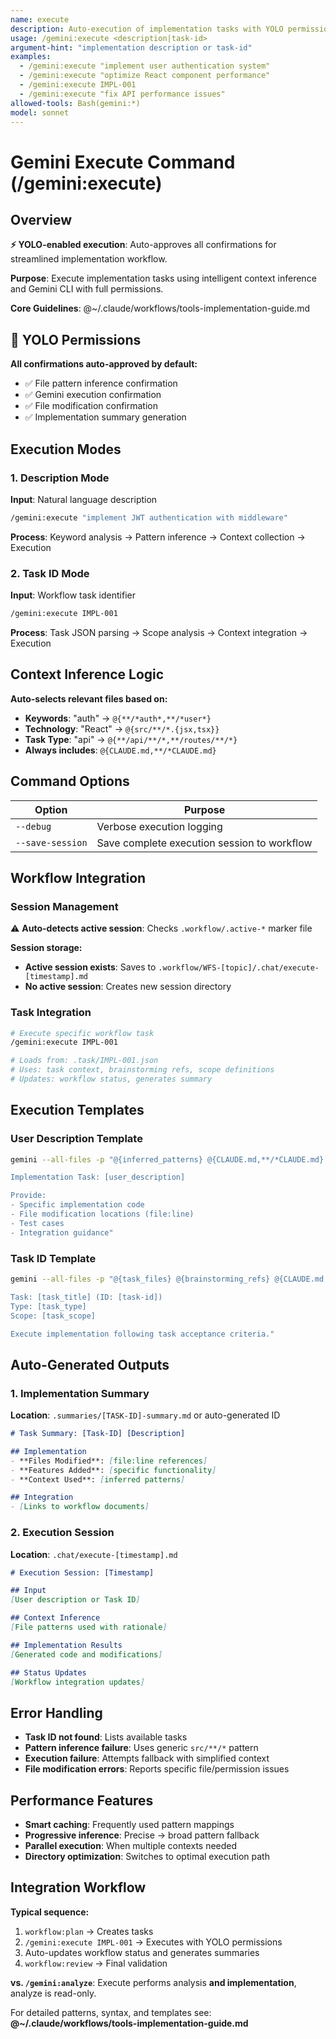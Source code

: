 ```yaml
---
name: execute
description: Auto-execution of implementation tasks with YOLO permissions and intelligent context inference
usage: /gemini:execute <description|task-id>
argument-hint: "implementation description or task-id"
examples:
  - /gemini:execute "implement user authentication system" 
  - /gemini:execute "optimize React component performance"
  - /gemini:execute IMPL-001 
  - /gemini:execute "fix API performance issues"
allowed-tools: Bash(gemini:*)
model: sonnet
---
```


# Gemini Execute Command (/gemini:execute)

## Overview

**⚡ YOLO-enabled execution**: Auto-approves all confirmations for streamlined implementation workflow.

**Purpose**: Execute implementation tasks using intelligent context inference and Gemini CLI with full permissions.

**Core Guidelines**: @~/.claude/workflows/tools-implementation-guide.md

## 🚨 YOLO Permissions

**All confirmations auto-approved by default:**
- ✅ File pattern inference confirmation
- ✅ Gemini execution confirmation  
- ✅ File modification confirmation
- ✅ Implementation summary generation

## Execution Modes

### 1. Description Mode
**Input**: Natural language description
```bash
/gemini:execute "implement JWT authentication with middleware"
```
**Process**: Keyword analysis → Pattern inference → Context collection → Execution

### 2. Task ID Mode  
**Input**: Workflow task identifier
```bash
/gemini:execute IMPL-001
```
**Process**: Task JSON parsing → Scope analysis → Context integration → Execution

## Context Inference Logic

**Auto-selects relevant files based on:**
- **Keywords**: "auth" → `@{**/*auth*,**/*user*}`
- **Technology**: "React" → `@{src/**/*.{jsx,tsx}}`
- **Task Type**: "api" → `@{**/api/**/*,**/routes/**/*}`
- **Always includes**: `@{CLAUDE.md,**/*CLAUDE.md}`

## Command Options

| Option | Purpose |
|--------|---------|
| `--debug` | Verbose execution logging |
| `--save-session` | Save complete execution session to workflow |

## Workflow Integration

### Session Management
⚠️ **Auto-detects active session**: Checks `.workflow/.active-*` marker file

**Session storage:**
- **Active session exists**: Saves to `.workflow/WFS-[topic]/.chat/execute-[timestamp].md`
- **No active session**: Creates new session directory

### Task Integration
```bash
# Execute specific workflow task
/gemini:execute IMPL-001

# Loads from: .task/IMPL-001.json
# Uses: task context, brainstorming refs, scope definitions
# Updates: workflow status, generates summary
```

## Execution Templates

### User Description Template
```bash
gemini --all-files -p "@{inferred_patterns} @{CLAUDE.md,**/*CLAUDE.md}

Implementation Task: [user_description]

Provide:
- Specific implementation code
- File modification locations (file:line)
- Test cases
- Integration guidance"
```

### Task ID Template
```bash
gemini --all-files -p "@{task_files} @{brainstorming_refs} @{CLAUDE.md,**/*CLAUDE.md}

Task: [task_title] (ID: [task-id])
Type: [task_type]
Scope: [task_scope]

Execute implementation following task acceptance criteria."
```

## Auto-Generated Outputs

### 1. Implementation Summary
**Location**: `.summaries/[TASK-ID]-summary.md` or auto-generated ID

```markdown
# Task Summary: [Task-ID] [Description]

## Implementation
- **Files Modified**: [file:line references]
- **Features Added**: [specific functionality]
- **Context Used**: [inferred patterns]

## Integration
- [Links to workflow documents]
```

### 2. Execution Session
**Location**: `.chat/execute-[timestamp].md`

```markdown
# Execution Session: [Timestamp]

## Input
[User description or Task ID]

## Context Inference
[File patterns used with rationale]

## Implementation Results
[Generated code and modifications]

## Status Updates
[Workflow integration updates]
```

## Error Handling

- **Task ID not found**: Lists available tasks
- **Pattern inference failure**: Uses generic `src/**/*` pattern
- **Execution failure**: Attempts fallback with simplified context
- **File modification errors**: Reports specific file/permission issues

## Performance Features

- **Smart caching**: Frequently used pattern mappings
- **Progressive inference**: Precise → broad pattern fallback
- **Parallel execution**: When multiple contexts needed
- **Directory optimization**: Switches to optimal execution path

## Integration Workflow

**Typical sequence:**
1. `workflow:plan` → Creates tasks
2. `/gemini:execute IMPL-001` → Executes with YOLO permissions
3. Auto-updates workflow status and generates summaries
4. `workflow:review` → Final validation

**vs. `/gemini:analyze`**: Execute performs analysis **and implementation**, analyze is read-only.

For detailed patterns, syntax, and templates see:
**@~/.claude/workflows/tools-implementation-guide.md**